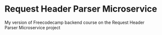 # Request Header Parser Microservice

My version of Freecodecamp backend course on the Request Header Parser Microservice project
